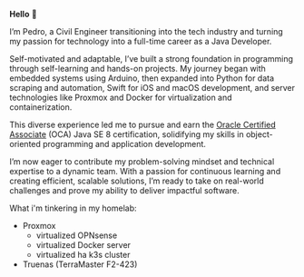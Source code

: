 **Hello** 👋 

I’m Pedro, a Civil Engineer transitioning into the tech industry and turning my passion for technology into a full-time career as a Java Developer.

Self-motivated and adaptable, I’ve built a strong foundation in programming through self-learning and hands-on projects. My journey began with embedded systems using Arduino, then expanded into Python for data scraping and automation, Swift for iOS and macOS development, and server technologies like Proxmox and Docker for virtualization and containerization.

This diverse experience led me to pursue and earn the [Oracle Certified Associate](https://catalog-education.oracle.com/ords/certview/sharebadge?id=C77E5CCC29E72ADDD633CBB7C0BE9AF8EF43004F212A29A17FE0B9DF29639D75) (OCA) Java SE 8 certification, solidifying my skills in object-oriented programming and application development.

I’m now eager to contribute my problem-solving mindset and technical expertise to a dynamic team. With a passion for continuous learning and creating efficient, scalable solutions, I’m ready to take on real-world challenges and prove my ability to deliver impactful software.

What i'm tinkering in my homelab:
- Proxmox
  * virtualized OPNsense
  * virtualized Docker server
  * virtualized ha k3s cluster
- Truenas (TerraMaster F2-423)
